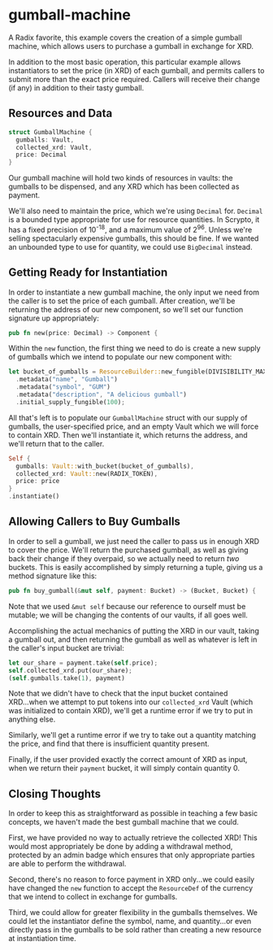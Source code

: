 # gumball-machine
A Radix favorite, this example covers the creation of a simple gumball machine, which allows users to purchase a gumball in exchange for XRD.

In addition to the most basic operation, this particular example allows instantiators to set the price (in XRD) of each gumball, and permits callers to submit more than the exact price required.  Callers will receive their change (if any) in addition to their tasty gumball.

## Resources and Data
```rust
struct GumballMachine {
  gumballs: Vault,
  collected_xrd: Vault,
  price: Decimal
}
```
Our gumball machine will hold two kinds of resources in vaults: the gumballs to be dispensed, and any XRD which has been collected as payment.

We'll also need to maintain the price, which we're using `Decimal` for.  `Decimal` is a bounded type appropriate for use for resource quantities.  In Scrypto, it has a fixed precision of 10<sup>-18</sup>, and a maximum value of 2<sup>96</sup>.  Unless we're selling spectacularly expensive gumballs, this should be fine.  If we wanted an unbounded type to use for quantity, we could use `BigDecimal` instead.

## Getting Ready for Instantiation
In order to instantiate a new gumball machine, the only input we need from the caller is to set the price of each gumball.  After creation, we'll be returning the address of our new component, so we'll set our function signature up appropriately:

```rust
pub fn new(price: Decimal) -> Component {
```

Within the `new` function, the first thing we need to do is create a new supply of gumballs which we intend to populate our new component with:

```rust
let bucket_of_gumballs = ResourceBuilder::new_fungible(DIVISIBILITY_MAXIMUM)
  .metadata("name", "Gumball")
  .metadata("symbol", "GUM")
  .metadata("description", "A delicious gumball")
  .initial_supply_fungible(100);
```

All that's left is to populate our `GumballMachine` struct with our supply of gumballs, the user-specified price, and an empty Vault which we will force to contain XRD.  Then we'll instantiate it, which returns the address, and we'll return that to the caller.

```rust
Self {
  gumballs: Vault::with_bucket(bucket_of_gumballs),
  collected_xrd: Vault::new(RADIX_TOKEN),
  price: price
}
.instantiate()
```

## Allowing Callers to Buy Gumballs
In order to sell a gumball, we just need the caller to pass us in enough XRD to cover the price.  We'll return the purchased gumball, as well as giving back their change if they overpaid, so we actually need to return _two_ buckets.  This is easily accomplished by simply returning a tuple, giving us a method signature like this:

```rust
pub fn buy_gumball(&mut self, payment: Bucket) -> (Bucket, Bucket) {
```

Note that we used `&mut self` because our reference to ourself must be mutable; we will be changing the contents of our vaults, if all goes well.

Accomplishing the actual mechanics of putting the XRD in our vault, taking a gumball out, and then returning the gumball as well as whatever is left in the caller's input bucket are trivial:

```rust
let our_share = payment.take(self.price);
self.collected_xrd.put(our_share);
(self.gumballs.take(1), payment)
```

Note that we didn't have to check that the input bucket contained XRD...when we attempt to put tokens into our `collected_xrd` Vault (which was initialized to contain XRD), we'll get a runtime error if we try to put in anything else.

Similarly, we'll get a runtime error if we try to take out a quantity matching the price, and find that there is insufficient quantity present.

Finally, if the user provided exactly the correct amount of XRD as input, when we return their `payment` bucket, it will simply contain quantity 0.

## Closing Thoughts
In order to keep this as straightforward as possible in teaching a few basic concepts, we haven't made the best gumball machine that we could.

First, we have provided no way to actually retrieve the collected XRD!  This would most appropriately be done by adding a withdrawal method, protected by an admin badge which ensures that only appropriate parties are able to perform the withdrawal.

Second, there's no reason to force payment in XRD only...we could easily have changed the `new` function to accept the `ResourceDef` of the currency that we intend to collect in exchange for gumballs.

Third, we could allow for greater flexibility in the gumballs themselves.  We could let the instantiator define the symbol, name, and quantity...or even directly pass in the gumballs to be sold rather than creating a new resource at instantiation time.